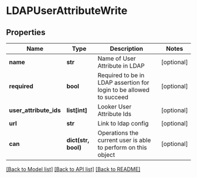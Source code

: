 # LDAPUserAttributeWrite

## Properties
Name | Type | Description | Notes
------------ | ------------- | ------------- | -------------
**name** | **str** | Name of User Attribute in LDAP | [optional] 
**required** | **bool** | Required to be in LDAP assertion for login to be allowed to succeed | [optional] 
**user_attribute_ids** | **list[int]** | Looker User Attribute Ids | [optional] 
**url** | **str** | Link to ldap config | [optional] 
**can** | **dict(str, bool)** | Operations the current user is able to perform on this object | [optional] 

[[Back to Model list]](../README.md#documentation-for-models) [[Back to API list]](../README.md#documentation-for-api-endpoints) [[Back to README]](../README.md)


